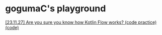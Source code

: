 # gogumaC's playground

[[23.11.27] Are you sure you know how Kotlin Flow works? (code practice) ](https://bowser-f.medium.com/are-you-sure-you-know-how-kotlin-flow-works-e070f6d00cbc) [(code)](https://github.com/gogumaC/playground/tree/main/playground/src/flow)
